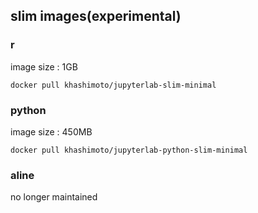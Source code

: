 ## slim images(experimental)

### r

image size : 1GB

```
docker pull khashimoto/jupyterlab-slim-minimal
```

### python

image size : 450MB

```
docker pull khashimoto/jupyterlab-python-slim-minimal
```


### aline

no longer maintained
